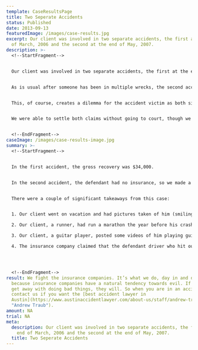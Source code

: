 ```yaml
---
template: CaseResultsPage
title: Two Seperate Accidents
status: Published
date: 2013-09-13
featuredImage: /images/case-results.jpg
excerpt: Our client was involved in two separate accidents, the first at the end
  of March, 2006 and the second at the end of May, 2007.
description: >-
  <!--StartFragment-->


  Our client was involved in two separate accidents, the first at the end of March, 2006 and the second at the end of May, 2007.


  As is usual after someone has been in multiple wrecks, the second accident insurance company always says the problems are due to the first accident. In this case, the first accident hadn’t settled either, so they said they weren’t the cause of any pain and suffering after the date of the second accident.


  This, of course, creates a dilemma for the accident victim as both sides but the finger at each other, but unlike a single accident, multi-car collision, both cases have to be tried separately and so both defendants get to make what would be contradictory arguments if there was just one trial to determine damages.


  We were able to settle both claims without going to court, though we did have to file suit.


  <!--EndFragment-->
caseImage: /images/case-results-image.jpg
summary: >-
  <!--StartFragment-->


  In the first accident, the gross recovery was $34,000.


  In the second accident, the defendant had no insurance, so we made a claim against our client’s un-insured carrier, Amica Insurance. The case settled at mediation for $18,000 (gross) but our client had already used up $5,000 of that money because he had [medpay coverage, rather than the recommended personal injury protection coverage](https://www.austinaccidentlawyer.com/video/pip-v-medpay/ "PIP v Medpay").


  There were a couple of significant takeaways from this case:


  1. Our client went on vacation and had pictures taken of him (smiling of course because that’s what everyone does when their picture is taken) at various locations. The insurance company obtained these and, of course, said they showed he wasn’t injured. Moral, be careful what vacation pictures or really any kind of pictures you take while your case or claim is pending.

  2. Our client, a runner, had run a marathon the year before his crash and then again after the crash. He hadn’t told us about this and we had to find out from the other side at mediation. Moral, tell your lawyer everything.

  3. Our client, a guitar player, posted some videos of him playing guitar on the web. The insurance company found them. Fortunately, they weren’t dated and could have been before the crash. Moral, be careful what you put online.

  4. The insurance company claimed that the defendant driver who hit our client was not at fault because, though he hit him from behind, it was due to his sneezing as he put his foot on the gas. While we never got a chance to test this “sneeze defense” in front of a jury, it shows that insurance companies will do anything to get out of paying the full value of a person’s injuries.




  <!--EndFragment-->
result: We fight the insurance companies. It’s what we do, day in and day out,
  because insurance companies have a natural tendency towards evil. If they can
  get away with doing bad things, they will. So when you are in an accident,
  contact us if you want the [best accident lawyer in
  Austin](https://www.austinaccidentlawyer.com/about-us/staff/andrew-traub/
  "Andrew Traub").
amount: NA
trial: NA
meta:
  description: Our client was involved in two separate accidents, the first at the
    end of March, 2006 and the second at the end of May, 2007.
  title: Two Seperate Accidents
---
```

